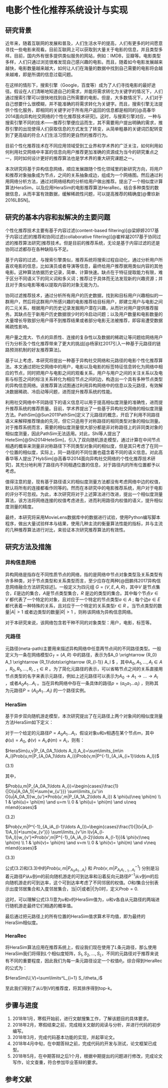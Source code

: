 # 电影个性化推荐系统设计与实现

## 研究背景

近年来，随着互联网的发展和普及，人们生活水平的提高，人们有更多的时间愿意寻找一些电影来观看。目前互联网上可以获取到大量关于电影的信息，并且类型多样。目前，国内外有很多提供类似服务的网站，例如：IMDB，豆瓣等。电影类型多样，人们只通过浏览很难发现自己感兴趣的电影。而且，随着如今电影发展越来越快，电影数量越来越大，如何让人们在海量的数据中找到自己需要的电影将会越来越难，即是所谓的信息过载问题。

在这样的情形下，搜索引擎（Google，百度等）成为了人们寻找电影的最好途径。假设在人们清晰地知道自己的需求，并能将需求转化为关键字的情况下，人们通过搜索引擎可以很快地找到自己所需要的电影。但是，大多数情况下，人们对于自己想要什么很模糊，并不能准确的将需求转化为关键字。而且，搜索引擎无法提供个性化服务，即相同的关键字对于所有用户返回的信息都是相同的[@高春华2014面向异构社交网络的个性化推荐技术研究]。这时，与搜索引擎对应，一种与搜索引擎不同的技术——推荐引擎便应运而生，其不需要用户提出明确的需求，推荐引擎的出现使得人们获取信息的方式发生了转变，从简单粗暴的关键词匹配转变到了更高级的符合人们生活习惯的更自然的推荐行为。

目前个性化推荐技术在不同应用领域受到工业界和学术界的广泛关注，如何利用如何利用社交网络中丰富的信息向用户推荐更加准确的资源成为当今的研究重点之一，同时如何设计更好的推荐算法也是学术界的重大研究课题之一。

本次研究将基于异构信息网络，顺应发展跟随个性化领域里的新研究方向，将用户和推荐对象抽象成为节点，之间的关系抽象成边，组成为一个网络图。然后通过利用网络分析方法，通过对网络结构的分析给用户做出推荐。提出了一个相似度计算算法HeraSim，以及应用HeraSim的电影推荐算法HeraRec。结合多种类型的数据信息，从而丰富有效数据，缓解稀疏性问题，可以提高推荐的精确度[@曹玖新2016LBSN]。

## 研究的基本内容和拟解决的主要问题

个性化推荐技术主要有基于内容过滤(content-based filtering)[@梁婷婷2017基于内容过滤]的推荐和协同过滤(collaborative filtering)[@崔梓凝2017基于协同过滤的推荐算法研究]推荐技术。但是目前的推荐系统，无论是基于内容过滤的还是协同过滤都存在各种缺陷与不足。

基于内容的过滤，与搜索引擎类似，推荐系统将搜索过程自动化，通过分析用户所喜欢电影的信息，比如演员或者导演等信息，最终给用户推荐据用类似内容的其他电影。这种算法依据历史记录，简单、计算快速。缺点在于特征提取能力有限，难于区分不同语义下的同义词和多义词；推荐过于具体而无法发现新的兴趣资源；并且对于类似电影等难以提取内容的对象无能为力。

协同过滤推荐技术，通过分析所有用户的历史数据，找到和目标用户兴趣相似的一群用户，然后将这群用户所感兴趣的电影推荐给目标用户，即建立用户与电影之间的二元关系，根据用户的历史记录发掘用户潜在兴趣，从而针对用户提供推荐服务。其缺点在于新用户历史数据很少时的冷启动问题；以及用户数量和电影数量的大量增长导致部分用户得不到推荐结果或者部分电影无法被推荐，即容易遭受数据稀疏性影响。

用户量之庞大、节点的异质性、连接的复杂性以及数据的稀疏让等问题给网络用户行为分析及个性化推荐带来了更大的挑战[@杨家红2017引入一种基于元路径的链路预测机制的好友推荐算法]。

基于以上考虑，本研究将提出一种基于异构社交网络和元路径的电影个性化推荐算法。本文通过把社交网络中的用户，电影以及电影的标签特征信息转化为网络中相应的节点，同时把用户与电影之间的观看关系，用户与用户之间的关注关系以及电影与标签之间的标注关系转化为相应节点之间的边，构造出一个具有多种节点类型的异构信息网络。该推荐算法试图通过利用异构网络中的信息以及元路径，有效解决数据稀疏、冷启动等问题，进而提升推荐系统的性能。

利用社交网络中不同路径下的语义信息可以用于提高相似度测量的准确性，进而提升推荐系统的推荐质量。目前，学术界提出了一些基于异构社交网络的相似度测量方法。PathSim[@Sun2011PathSim]定义了元路径的概念，开启了利用不同路径语义来解释推荐理由的先河，但它只适用于对称路径的相同类型对象的相似测量。对于推荐系统而言，需要的相似度测量很大部分都是非对称路径上的非同类对象的相似度测量，因此PathSim无法适用。对此，Shi等人提出了HeteSim[@Shi2014HeteSim]，引入了双向随机游走模型，通过计算在中间节点相遇的概率来测量非对称路径下不同类型对象间的相似度，但是其只考虑了在同一个位置的相似度，实际上，同一路径的不同位置也蕴含着不同的语义信息。对此高春华等人提出了HybSim[@高春华2014面向异构社交网络的个性化推荐技术研究]，其充分地利用了路径内不同相遇位置的信息，对于路径内的所有位置都予以考虑。

值得注意的是，现有基于路径语义的相似度测量方法都没有考虑网络中边的权值，默认将所有的连接都看作同等的。然而在本研究中的电影推荐系统，用户对于电影的评分不可忽视。为此，本次研究将对于上述算法进行改进，提出一个相似度测量算法，该方法将网络连接的权值考虑进去，进而利用路径内权值的语义，提升相似度测量的精度。

最终，本研究将采用MovieLens数据库中的数据进行试验，使用Python编写脚本程序，做出大量试验样本与结果，使用几种主流的衡量算法性能的指标，并与主流的几种推荐算法进行对比，来验证本次研究推荐算法的有效性。

## 研究方法及措施

### 异构信息网络

异构网络是指存在不同性质节点的网络，指的是网络中节点对象类型及关系类型有许多种类，对于节点类型和关系类型而言，至少应存在两种[@田鹏伟2017异构信息网络融合方法研究综述]。一般定义为四元组 $G=(V, E, A ,R)$，其中$V$ 是节点集合，$E$是边的集合，$A$是节点类型集合，$R$ 是边的类型的集合。其中每个节点$v\in V$ 都代表了一个特定的对象，且对应于一个特定的节点类型$a\in A$ ; 每个边$e\in E$ 都代表着一种特殊的关系，且对应于一个特定的关系类型$r\in R$ 。当节点类型的数量$|A|\gt 1$ 或者边类型的数量$|R|\gt 1$ ，则称该网络为异构信息网络。

对于本研究来说，该网络包含若干种不同的对象类型：用户，电影，标签等。

### 元路径

元路径(meta-path)主要用来描述异构网络中任意两节点间的不同路径类型。一般定义为一条在网络模型$G_T=(A, R)$ 中的路径，表示为$A_0 \xrightarrow {R_0} A_1 \xrightarrow {R_1}\dots\xrightarrow {R_{l-1}} A_l  $ ，其中$A_0, A_1, \dots, A_l \in A$ ，$R_0, R_1, \dots, R_{l-1} \in R$ 。为了简化元路径的表示，可以省略节点之间的关系直接用节点类型的名字来表示元路径，例如上述元路径可以表示为$A_0 \rightarrow A_1 \rightarrow \dots \rightarrow A_l$ ，或者$A_0A_1\dots A_l$ 。当在异构网络中存在一条具体的路径$p=(a_0a_1\dots a_l)$ ，则称其为元路径$P=(A_0A_1\dots A_l)$ 的一个路径实例。

### HeraSim

基于异步双向随机游走模型，本次研究提出了在元路径上两个对象间的相似度测量方法HeraSim如下定义：

对于一个给定的元路径$P=A_0A_1\ldots A_l$，假设对象$u$和$v$相遇在某个节点$m$，其中$\phi(u)=A_0$, $\phi(v)=A_l$,$\phi(m)=A_i$，则有：

$HeraSim(u,v|P_{A_0A_1\ldots A_l},A_i)=\sum\limits_{m\in A_i}Prob(u,m|P_{A_0A_1\ldots A_i})Prob(v,m|P^{-1}_{A_iA_{i+1}\ldots A_l})$ 

(3.1)

其中，

$Prob(u,m|P_{A_0A_1\ldots A_i})=\begin{cases}\frac{1}{|O(u|A_0A_1)|*\sum{w_{u'}}} \sum\limits_{u'\in O(u|A_0A_1)}w_{u'}*Prob(u',m|P_{A_1A_2\ldots A_i}) & \phi(u)\neq \phi(m) \\ 1 & \phi(u)= \phi(m) \and u=m \\ 0 &  \phi(u)= \phi(m) \and u\neq m\end{cases}$

(3.2)

$Prob(v,m|P^{-1}_{A_iA_{l-1}\ldots A_l})=\begin{cases}\frac{1}{|I(v|A_{l-1}A_l)|*\sum{w_{v'}}} \sum\limits_{v'\in I(v|A_{l-1}A_l)}w_{v'}*Prob(v',m|P^{-1}_{A_iA_{l-2}\ldots A_{l-1}})& \phi(v)\neq \phi(m) \\ 1 & \phi(v)= \phi(m) \and v=m \\ 0 &  \phi(v)= \phi(m) \and v\neq m\end{cases}$

(3.3)

公式(3.2)和(3.3)中的$Prob(u,m|P_{A_0A_1\ldots A_i})$ 和 $Prob(v,m|P^{-1}_{A_iA_{l-1}\ldots A_l})$ 分别是沿着元路径$P$从$u$到$m$的前向随机游走的可到达率和沿着反向元路径$P^{-1}$从$v$到$m$的后向随机游走的可到达率，这个可到达率考虑了不同邻居的权值。$O$和$I$集合分别表示出度邻居集合和入度邻居集合，当$|O|$或者$|I|$为0时，定义$Prob=0$. 

这时，可以理解公式(3.1)意为$u$和$v$的HeraSim值为，$u$和$v$各自从元路径的两端进行随机游走最终它们相遇的概率值。

最后通过把元路径上的所有位置的HeraSim值求算术平均值，即为最终的HeraSim相似度。

### HeraRec

将HeraSim算法应用在推荐系统上，假设我们现在使用了$L$条元路径，那么使用HeraSim我们将得到$L$个相似度矩阵，$S_1,S_2,\ldots ,S_L$。不同的元路径对于推荐来说有不同的重要程度，因此我们为每一条元路径设定一个权值$\theta_i$，综合得到HeraRec的公式为：

$HeraSim(U,V)=\sum\limits^L_{i=1} S_i\theta_i$

至此我们得到了从$U$到$V$的推荐度，将其排序得到top-k。



## 步骤与进度

1. 2018年1月，寒假开始前，进行文献搜集工作，了解该题目的具体要求。
2. 2018年2月，寒假结束之前，完成相关文献的阅读与分析，并进行代码的初步编写。
3. 2018年3月，完成代码基本功能的实现，并起草论文。
4. 2018年4月中旬，在中期答辩之前，完成代码的开发与测试，论文框架已成型。
5. 2018年5月，在中期答辩之后1个月，根据中期提出的问题进行修改，完成论文写作，论文查重，符合参加毕业答辩的要求。

## 参考文献

